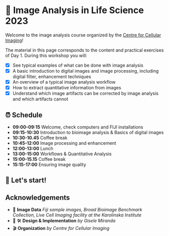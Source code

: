 # :microscope: Image Analysis in Life Science 2023

Welcome to the image analysis course organized by the [Centre for Cellular Imaging](https://www.gu.se/en/core-facilities/infrastructure-at-core-facilities/centre-for-cellular-imaging)! 

The material in this page corresponds to the content and practical exercises of Day 1. During this workshop you will:

- [x] See typical examples of what can be done with image analysis
- [x] A basic introduction to digital images and image processing, including digital filter, enhancement techniques
- [x] An overview of a typical image analysis workflow
- [x] How to extract quantitative information from images
- [x] Understand which image artifacts can be corrected by image analysis and which artifacts cannot 

## :alarm_clock: Schedule

* **09:00-09:15** Welcome, check computers and FIJI installations
* **09:15-10:30** Introduction to bioimage analysis & Basics of digital images
* **10:30-10.45** Coffee break
* **10:45-12:00** Image processing and enhancement
* **12:00-13:00** Lunch
* **13:00-15:00** Workflows & Quantitative Analysis
* **15:00-15.15** Coffee break
* **15:15-17:00** Ensuring image quality

## :muscle: Let's start!

## Acknowledgements

* :microscope: **Image Data** *Fiji sample images, Broad Bioimage Benchmark Collection, Live Cell Imaging facility at the Karolinska Institute*
* :thought_balloon: :hammer_and_wrench: **Design & Implementation** *by Gisele Miranda*
* :clapper: **Organization** *by Centre for Cellular Imaging*